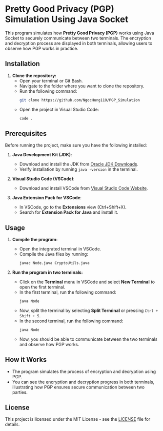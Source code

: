 # Pretty Good Privacy (PGP) Simulation Using Java Socket

This program simulates how **Pretty Good Privacy (PGP)** works using Java Socket to securely communicate between two terminals. The encryption and decryption process are displayed in both terminals, allowing users to observe how PGP works in practice.

## Installation

1. **Clone the repository:**
   - Open your terminal or Git Bash.
   - Navigate to the folder where you want to clone the repository.
   - Run the following command:
     ```bash
     git clone https://github.com/NgocHung110/PGP_Simulation
     ```
   - Open the project in Visual Studio Code:
     ```bash
     code .
     ```

## Prerequisites

Before running the project, make sure you have the following installed:

1. **Java Development Kit (JDK)**:
   - Download and install the JDK from [Oracle JDK Downloads](https://www.oracle.com/java/technologies/javase-jdk11-downloads.html).
   - Verify installation by running `java -version` in the terminal.

2. **Visual Studio Code (VSCode)**:
   - Download and install VSCode from [Visual Studio Code Website](https://code.visualstudio.com/).

3. **Java Extension Pack for VSCode**:
   - In VSCode, go to the **Extensions** view (Ctrl+Shift+X).
   - Search for **Extension Pack for Java** and install it.

## Usage

1. **Compile the program:**
   - Open the integrated terminal in VSCode.
   - Compile the Java files by running:
     ```bash
     javac Node.java CryptoUtils.java
     ```

2. **Run the program in two terminals:**
   - Click on the **Terminal** menu in VSCode and select **New Terminal** to open the first terminal.
   - In the first terminal, run the following command:
     ```bash
     java Node
     ```
   - Now, split the terminal by selecting **Split Terminal** or pressing `Ctrl + Shift + 5`.
   - In the second terminal, run the following command:
     ```bash
     java Node
     ```
   - Now, you should be able to communicate between the two terminals and observe how PGP works.

## How it Works

- The program simulates the process of encryption and decryption using PGP.
- You can see the encryption and decryption progress in both terminals, illustrating how PGP ensures secure communication between two parties.

## License

This project is licensed under the MIT License - see the [LICENSE](LICENSE) file for details.
